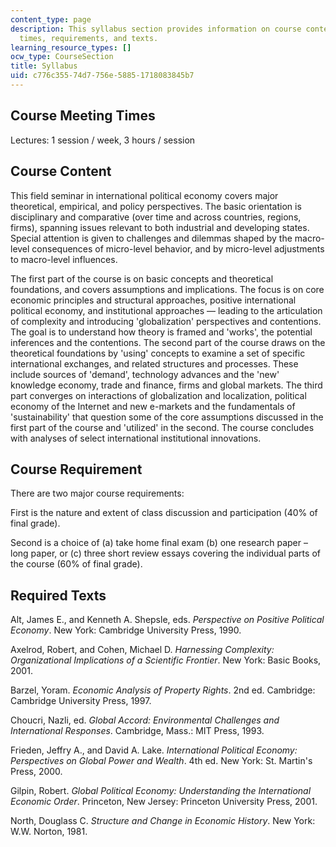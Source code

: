 ```yaml
---
content_type: page
description: This syllabus section provides information on course content, meeting
  times, requirements, and texts.
learning_resource_types: []
ocw_type: CourseSection
title: Syllabus
uid: c776c355-74d7-756e-5885-1718083845b7
---
```


Course Meeting Times
--------------------

Lectures: 1 session / week, 3 hours / session

Course Content
--------------

This field seminar in international political economy covers major theoretical, empirical, and policy perspectives. The basic orientation is disciplinary and comparative (over time and across countries, regions, firms), spanning issues relevant to both industrial and developing states. Special attention is given to challenges and dilemmas shaped by the macro-level consequences of micro-level behavior, and by micro-level adjustments to macro-level influences.

The first part of the course is on basic concepts and theoretical foundations, and covers assumptions and implications. The focus is on core economic principles and structural approaches, positive international political economy, and institutional approaches — leading to the articulation of complexity and introducing 'globalization' perspectives and contentions. The goal is to understand how theory is framed and 'works', the potential inferences and the contentions. The second part of the course draws on the theoretical foundations by 'using' concepts to examine a set of specific international exchanges, and related structures and processes. These include sources of 'demand', technology advances and the 'new' knowledge economy, trade and finance, firms and global markets. The third part converges on interactions of globalization and localization, political economy of the Internet and new e-markets and the fundamentals of 'sustainability' that question some of the core assumptions discussed in the first part of the course and 'utilized' in the second. The course concludes with analyses of select international institutional innovations.

Course Requirement
------------------

There are two major course requirements:

First is the nature and extent of class discussion and participation (40% of final grade).

Second is a choice of (a) take home final exam (b) one research paper – long paper, or (c) three short review essays covering the individual parts of the course (60% of final grade).

Required Texts
--------------

Alt, James E., and Kenneth A. Shepsle, eds. _Perspective on Positive Political Economy_. New York: Cambridge University Press, 1990.

Axelrod, Robert, and Cohen, Michael D. _Harnessing Complexity: Organizational Implications of a Scientific Frontier_. New York: Basic Books, 2001.

Barzel, Yoram. _Economic Analysis of Property Rights_. 2nd ed. Cambridge: Cambridge University Press, 1997.

Choucri, Nazli, ed. _Global Accord: Environmental Challenges and International Responses_. Cambridge, Mass.: MIT Press, 1993.

Frieden, Jeffry A., and David A. Lake. _International Political Economy: Perspectives on Global Power and Wealth_. 4th ed. New York: St. Martin's Press, 2000.

Gilpin, Robert. _Global Political Economy: Understanding the International Economic Order_. Princeton, New Jersey: Princeton University Press, 2001.

North, Douglass C. _Structure and Change in Economic History_. New York: W.W. Norton, 1981.